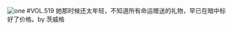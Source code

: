 ![one](http://image.wufazhuce.com/Fn6-IYOB115YnD7peWzApAFwcdJR)
#VOL.519
她那时候还太年轻，不知道所有命运赠送的礼物，早已在暗中标好了价格。by 茨威格